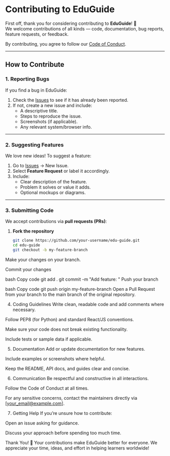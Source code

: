 # Contributing to EduGuide

First off, thank you for considering contributing to **EduGuide**! 🎉  
We welcome contributions of all kinds — code, documentation, bug reports, feature requests, or feedback.  

By contributing, you agree to follow our [Code of Conduct](CODE_OF_CONDUCT.md).

---

## How to Contribute

### 1. Reporting Bugs
If you find a bug in EduGuide:

1. Check the [Issues](https://github.com/your-username/edu-guide/issues) to see if it has already been reported.  
2. If not, create a new issue and include:
   - A descriptive title.
   - Steps to reproduce the issue.
   - Screenshots (if applicable).
   - Any relevant system/browser info.

---

### 2. Suggesting Features
We love new ideas! To suggest a feature:

1. Go to [Issues](https://github.com/your-username/edu-guide/issues) → New Issue.  
2. Select **Feature Request** or label it accordingly.  
3. Include:
   - Clear description of the feature.
   - Problem it solves or value it adds.
   - Optional mockups or diagrams.

---

### 3. Submitting Code
We accept contributions via **pull requests (PRs)**:

1. **Fork the repository**  
   ```bash
   git clone https://github.com/your-username/edu-guide.git
   cd edu-guide
   git checkout -b my-feature-branch
Make your changes on your branch.

Commit your changes

bash
Copy code
git add .
git commit -m "Add feature: <brief description>"
Push your branch

bash
Copy code
git push origin my-feature-branch
Open a Pull Request from your branch to the main branch of the original repository.

4. Coding Guidelines
Write clean, readable code and add comments where necessary.

Follow PEP8 (for Python) and standard React/JS conventions.

Make sure your code does not break existing functionality.

Include tests or sample data if applicable.

5. Documentation
Add or update documentation for new features.

Include examples or screenshots where helpful.

Keep the README, API docs, and guides clear and concise.

6. Communication
Be respectful and constructive in all interactions.

Follow the Code of Conduct at all times.

For any sensitive concerns, contact the maintainers directly via [your_email@example.com].

7. Getting Help
If you’re unsure how to contribute:

Open an issue asking for guidance.

Discuss your approach before spending too much time.

Thank You! 🙏
Your contributions make EduGuide better for everyone.
We appreciate your time, ideas, and effort in helping learners worldwide!